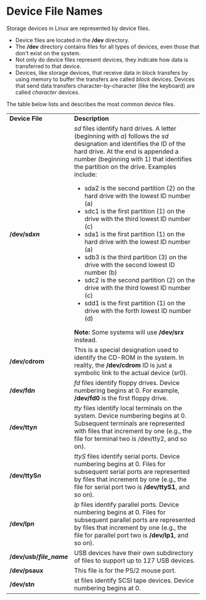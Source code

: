 # Device File Names

Storage devices in Linux are represented by device files.

  * Device files are located in the **/dev** directory. 
  * The **/dev** directory contains files for all types of devices, even those that don't exist on the system. 
  * Not only do device files represent devices, they indicate how data is transferred to that device. 
  * Devices, like storage devices, that receive data in block transfers by using memory to buffer the transfers are called _block_ devices. Devices that send data transfers character-by-character (like the keyboard) are called _character_ devices. 

The table below lists and describes the most common device files.

<table>

<tr> <td><b>Device File</b></td> <td><b>Description</b></td>

</tr>

<tr> <td><b>/dev/sd<i>xn</i></b></td> <td><i>sd</i> files identify hard
drives. A letter (beginning with <i>a</i>) follows the <i>sd</i> designation
and identifies the ID of the hard drive. At the end is appended a number
(beginning with 1) that identifies the partition on the drive. Examples
include:

<ul>

<li>sda2 is the second partition (2) on the hard drive with the lowest ID
number (a)

</li>

<li>sdc1 is the first partition (1) on the drive with the third lowest ID
number (c)

</li>

<li>sda1 is the first partition (1) on the hard drive with the lowest ID
number (a)

</li>

<li>sdb3 is the third partition (3) on the drive with the second lowest ID
number (b)

</li>

<li>sdc2 is the second partition (2) on the drive with the third lowest ID
number (c)

</li>

<li>sdd1 is the first partition (1) on the drive with the forth lowest ID
number (d)

</li>

</ul> <b>Note: </b>Some systems will use <b>/dev/sr<i>x</i></b> instead.</td>

</tr>

<tr> <td><b>/dev/cdrom</b></td> <td>This is a special designation used to
identify the CD-ROM in the system. In reality, the <b>/dev/cdrom</b> ID is
just a symbolic link to the actual device (sr0).</td>

</tr>

<tr> <td><b>/dev/fd<i>n</i></b></td> <td><i>fd</i> files identify floppy
drives. Device numbering begins at 0. For example, <b>/dev/fd0</b> is the
first floppy drive. </td>

</tr>

<tr> <td><b>/dev/tty<i>n</i></b></td> <td><i>tty</i> files identify local
terminals on the system. Device numbering begins at 0. Subsequent terminals
are represented with files that increment by one (e.g., the file for terminal
two is /dev/tty2, and so on).</td>

</tr>

<tr> <td><b>/dev/ttyS<i>n</i></b></td> <td><i>ttyS</i> files identify serial
ports. Device numbering begins at 0. Files for subsequent serial ports are
represented by files that increment by one (e.g., the file for serial port two
is <b>/dev/ttyS1</b>, and so on).</td>

</tr>

<tr> <td><b>/dev/lp<i>n</i></b></td> <td><i>lp</i> files identify parallel
ports. Device numbering begins at 0. Files for subsequent parallel ports are
represented by files that increment by one (e.g., the file for parallel port
two is <b>/dev/lp1</b>, and so on).</td>

</tr>

<tr> <td><b>/dev/usb/<i>file_name</i></b></td> <td>USB devices have their own
subdirectory of files to support up to 127 USB devices.</td>

</tr>

<tr> <td><b>/dev/psaux</b></td> <td>This file is for the PS/2 mouse port.</td>

</tr>

<tr> <td><b>/dev/st<i>n</i></b></td> <td>st files identify SCSI tape devices.
Device numbering begins at 0. </td>

</tr> </table>

